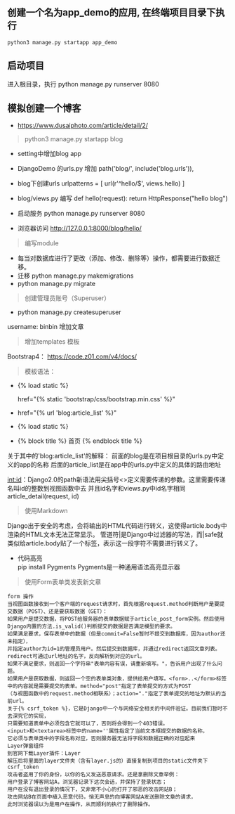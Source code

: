 

## 创建一个名为app_demo的应用, 在终端项目目录下执行

```text
python3 manage.py startapp app_demo
```
## 启动项目

进入根目录，执行
python manage.py runserver 8080

## 模拟创建一个博客

- https://www.dusaiphoto.com/article/detail/2/

> python3 manage.py startapp blog

- setting中增加blog app
- DjangoDemo 的urls.py 增加 path('blog/', include('blog.urls')),
- blog下创建urls 
    urlpatterns = \[
        url(r'^hello/$', views.hello)
    \]


- blog/views.py 编写
def hello(request):
    return HttpResponse("hello blog")
- 启动服务 python manage.py runserver 8080
- 浏览器访问 http://127.0.0.1:8000/blog/hello/

> 编写module
- 每当对数据库进行了更改（添加、修改、删除等）操作，都需要进行数据迁移。
- 迁移 python manage.py makemigrations
- python manage.py migrate

> 创建管理员账号（Superuser）

- python manage.py createsuperuser

username: binbin
增加文章
> 增加templates 模板

Bootstrap4：
https://code.z01.com/v4/docs/

> 模板语法：

- {% load static %}

    href="{% static 'bootstrap/css/bootstrap.min.css' %}"
    
- href="{% url 'blog:article_list' %}"

- {% load static %}

- {% block title %}
    首页
{% endblock title %}

关于其中的'blog:article_list'的解释：
    前面的blog是在项目根目录的urls.py中定义的app的名称
    后面的article_list是在app中的urls.py中定义的具体的路由地址
    
 <int:id>：Django2.0的path新语法用尖括号<>定义需要传递的参数。这里需要传递名叫id的整数到视图函数中去
 并且id名字和views.py中id名字相同  article_detail(request, id)
 
> 使用Markdown
 
Django出于安全的考虑，会将输出的HTML代码进行转义，这使得article.body中渲染的HTML文本无法正常显示。
管道符|是Django中过滤器的写法，而|safe就类似给article.body贴了一个标签，表示这一段字符不需要进行转义了。
- 代码高亮  
pip install Pygments
Pygments是一种通用语法高亮显示器

> 使用Form表单类发表新文章
```text
form 操作
当视图函数接收到一个客户端的request请求时，首先根据request.method判断用户是要提交数据（POST）、还是要获取数据（GET）：
如果用户是提交数据，将POST给服务器的表单数据赋于article_post_form实例。然后使用Django内置的方法.is_valid()判断提交的数据是否满足模型的要求。
如果满足要求，保存表单中的数据（但是commit=False暂时不提交到数据库，因为author还未指定），
并指定author为id=1的管理员用户。然后提交到数据库，并通过redirect返回文章列表。redirect可通过url地址的名字，反向解析到对应的url。
如果不满足要求，则返回一个字符串"表单内容有误，请重新填写。"，告诉用户出现了什么问题。
如果用户是获取数据，则返回一个空的表单类对象，提供给用户填写。<form>..</form>标签中的内容就是需要提交的表单。method="post"指定了表单提交的方式为POST
（与视图函数中的request.method相联系）；action="."指定了表单提交的地址为默认的当前url。
关于{% csrf_token %}，它是Django中一个与网络安全相关的中间件验证。目前我们暂时不去深究它的实现，
只需要知道表单中必须包含它就可以了，否则将会得到一个403错误。
<input>和<textarea>标签中的name=''属性指定了当前文本框提交的数据的名称，
它必须与表单类中的字段名称对应，否则服务器无法将字段和数据正确的对应起来
Layer弹窗组件
到官网下载Layer插件：Layer
解压后将里面的layer文件夹（含有layer.js的）直接复制到项目的static文件夹下
csrf_token
攻击者盗用了你的身份，以你的名义发送恶意请求。还是拿删除文章举例：
用户登录了博客网站A，浏览器记录下这次会话，并保持了登录状态；
用户在没有退出登录的情况下，又非常不小心的打开了邪恶的攻击网站B；
攻击网站B在页面中植入恶意代码，悄无声息的向博客网站A发送删除文章的请求，
此时浏览器误以为是用户在操作，从而顺利的执行了删除操作。

```








